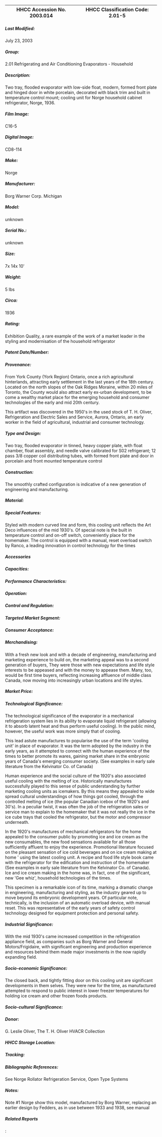 | **HHCC Accession No. 2003.014** |**HHCC Classification Code:  2.01-5**|
| ----------- | ----------- |

##### Last Modified:
July 23, 2003

##### Group:
2.01 Refrigerating and Air Conditioning Evaporators - Household

##### Description:
Two tray, flooded evaporator with low-side float, modern, formed front plate and hinged door in white porcelain, decorated with black trim and built in temperature control mount; cooling unit for Norge household cabinet refrigerator, Norge, 1936.

##### Film Image:
C16-5

##### Digital Image:
CD8-114

##### Make:
Norge

##### Manufacturer:
Borg Warner Corp. Michigan

##### Model:
unknown

##### Serial No.:
unknown

##### Size:
7x 14x 10'

##### Weight:
5 lbs

##### Circa:
1936

##### Rating:
Exhibition Quality, a rare example of the work of a market leader in the styling and modernisation of the household refrigerator

##### Patent Date/Number:


##### Provenance:
From York County (York Region) Ontario, once a rich agricultural hinterlands, attracting early settlement in the last years of the 18th century. Located on the north slopes of the Oak Ridges Moraine, within 20 miles of Toronto, the County would also attract early ex-urban development, to be come a wealthy market place for the emerging household and consumer technologies of the early and mid 20th century. 

This artifact was discovered in the 1950's in the used stock of T. H. Oliver, Refrigeration and Electric Sales and Service, Aurora, Ontario, an early worker in the field of agricultural, industrial and consumer technology.

##### Type and Design:
Two tray, flooded evaporator in tinned, heavy copper plate, with float chamber, float assembly, and needle valve calibrated for S02 refrigerant; 12 pass 3/8 copper coil distributing tubes, with formed front plate and door in porcelain and front mounted temperature control

##### Construction:
The smoothly crafted configuration is indicative of a new generation of engineering and manufacturing.

##### Material:


##### Special Features:
Styled with modern curved line and form, this cooling unit reflects the Art Deco influences of the mid 1930's.  Of special note is the built in temperature control and on-off switch, conveniently place for the homemaker. The control is equipped with a manual, reset overload switch by Ranco, a leading innovation in control technology for the times

##### Accessories


##### Capacities:


##### Performance Characteristics:


##### Operation:


##### Control and Regulation:


##### Targeted Market Segment:


##### Consumer Acceptance:


##### Merchandising:
With a fresh new look and with a decade of engineering, manufacturing and marketing experience to build on, the marketing appeal was to a second generation of buyers, They were those with new expectations and life style interests to be appeased and with the money to appease them. Many, too, would be first time buyers, reflecting increasing affluence of middle class Canada, now moving into increasingly urban locations and life styles.

##### Market Price:


##### Technological Significance:
The technological significance of the evaporator in a mechanical refrigeration system lies in its ability to evaporate liquid refrigerant (allowing it to absorb latent heat and thus perform useful cooling). In the public mind, however, the useful work was more simply that of cooling. 

This lead astute manufactures to popularise the use of the term 'cooling unit' in place of evaporator. It was the term adopted by the industry in the early years, as it attempted to connect with the human experience of the times to better promote its wares, gaining market share in the embryonic years of Canada's emerging consumer society. (See examples in early sale literature from the Kelvinator Co. of Canada) 

Human experience and the social culture of the 1920's also associated useful cooling with the melting of ice. Historically manufactures successfully played to this sense of public understanding by further marketing cooling units as icemakers. By this means they appealed to wide spread cultural understandings of how things got cooled, through the controlled melting of ice (the popular Canadian icebox of the 1920's and 30's). In a peculiar twist, it was often the job of the refrigeration sales or service man to explain to the homemaker that it was not really the ice in the ice cube trays that cooled the refrigerator, but the motor and compressor underneath. 

In the 1920's manufactures of mechanical refrigerators for the home appealed to the consumer public by promoting ice and ice cream as the new consumables, the new food sensations available for all those sufficiently affluent to enjoy the experience. Promotional literature focused on the pleasant sensation of ice cold beverages and on ice cream making at home ' using the latest cooling unit. A recipe and food life style book came with the refrigerator for the edification and instruction of the homemaker (See examples in early sale literature from the Kelvinator Co. of Canada). Ice and ice cream making in the home was, in fact, one of the significant, new 'Gee whiz', household technologies of the times. 

This specimen is a remarkable icon of its time, marking a dramatic change in engineering, manufacturing and styling, as the industry geared up to move beyond its embryonic development years. Of particular note, technically, is the inclusion of an automatic overload device, with manual reset. This was representative of the early years of safety control technology designed for equipment protection and personal safety.

##### Industrial Significance:
With the mid 1930's came increased competition in the refrigeration appliance field, as companies such as Borg Warner and General Motors/Frigidaire, with significant engineering and production experience and resources behind them made major investments in the now rapidly expanding field.

##### Socio-economic Significance:
The closed back, and tightly fitting door on this cooling unit are significant developments in them selves. They were new for the time, as manufactured attempted to respond to public interest in lower freezer temperatures for holding ice cream and other frozen foods products.

##### Socio-cultural Significance:


##### Donor:
G. Leslie Oliver, The T. H. Oliver HVACR Collection

##### HHCC Storage Location:


##### Tracking:


##### Bibliographic References:
See Norge Rollator Refrigeration Service, Open Type Systems

##### Notes:
Note #1 Norge show this model, manufactured by Borg Warner, replacing an earlier design by Fedders, as in use between 1933 and 1938, see manual

##### Related Reports
:
